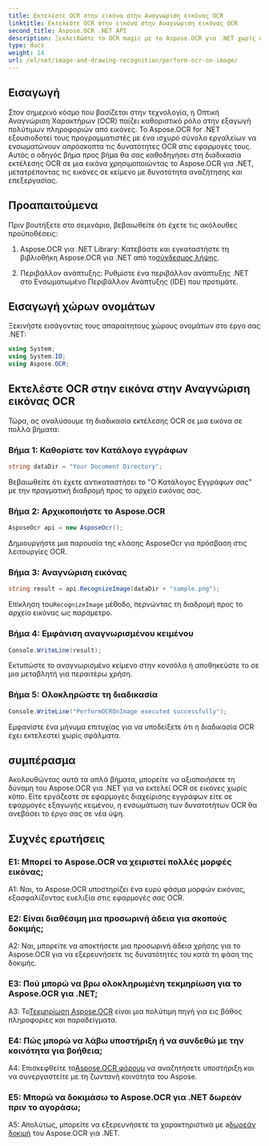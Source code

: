 ```yaml
---
title: Εκτελέστε OCR στην εικόνα στην Αναγνώριση εικόνας OCR
linktitle: Εκτελέστε OCR στην εικόνα στην Αναγνώριση εικόνας OCR
second_title: Aspose.OCR .NET API
description: Ξεκλειδώστε το OCR magic με το Aspose.OCR για .NET χωρίς κόπο να εξάγετε κείμενο από εικόνες. Εξερευνήστε το σεμινάριο για απρόσκοπτη ενσωμάτωση.
type: docs
weight: 14
url: /el/net/image-and-drawing-recognition/perform-ocr-on-image/
---
```

## Εισαγωγή

Στον σημερινό κόσμο που βασίζεται στην τεχνολογία, η Οπτική Αναγνώριση Χαρακτήρων (OCR) παίζει καθοριστικό ρόλο στην εξαγωγή πολύτιμων πληροφοριών από εικόνες. Το Aspose.OCR for .NET εξουσιοδοτεί τους προγραμματιστές με ένα ισχυρό σύνολο εργαλείων να ενσωματώνουν απρόσκοπτα τις δυνατότητες OCR στις εφαρμογές τους. Αυτός ο οδηγός βήμα προς βήμα θα σας καθοδηγήσει στη διαδικασία εκτέλεσης OCR σε μια εικόνα χρησιμοποιώντας το Aspose.OCR για .NET, μετατρέποντας τις εικόνες σε κείμενο με δυνατότητα αναζήτησης και επεξεργασίας.

## Προαπαιτούμενα

Πριν βουτήξετε στο σεμινάριο, βεβαιωθείτε ότι έχετε τις ακόλουθες προϋποθέσεις:

1.  Aspose.OCR για .NET Library: Κατεβάστε και εγκαταστήστε τη βιβλιοθήκη Aspose.OCR για .NET από το[σύνδεσμος λήψης](https://releases.aspose.com/ocr/net/).

2. Περιβάλλον ανάπτυξης: Ρυθμίστε ένα περιβάλλον ανάπτυξης .NET στο Ενσωματωμένο Περιβάλλον Ανάπτυξης (IDE) που προτιμάτε.

## Εισαγωγή χώρων ονομάτων

Ξεκινήστε εισάγοντας τους απαραίτητους χώρους ονομάτων στο έργο σας .NET:

```csharp
using System;
using System.IO;
using Aspose.OCR;
```

## Εκτελέστε OCR στην εικόνα στην Αναγνώριση εικόνας OCR

Τώρα, ας αναλύσουμε τη διαδικασία εκτέλεσης OCR σε μια εικόνα σε πολλά βήματα:

### Βήμα 1: Καθορίστε τον Κατάλογο εγγράφων

```csharp
string dataDir = "Your Document Directory";
```

Βεβαιωθείτε ότι έχετε αντικαταστήσει το "Ο Κατάλογος Εγγράφων σας" με την πραγματική διαδρομή προς το αρχείο εικόνας σας.

### Βήμα 2: Αρχικοποιήστε το Aspose.OCR

```csharp
AsposeOcr api = new AsposeOcr();
```

Δημιουργήστε μια παρουσία της κλάσης AsposeOcr για πρόσβαση στις λειτουργίες OCR.

### Βήμα 3: Αναγνώριση εικόνας

```csharp
string result = api.RecognizeImage(dataDir + "sample.png");
```

 Επίκληση του`RecognizeImage` μέθοδο, περνώντας τη διαδρομή προς το αρχείο εικόνας ως παράμετρο.

### Βήμα 4: Εμφάνιση αναγνωρισμένου κειμένου

```csharp
Console.WriteLine(result);
```

Εκτυπώστε το αναγνωρισμένο κείμενο στην κονσόλα ή αποθηκεύστε το σε μια μεταβλητή για περαιτέρω χρήση.

### Βήμα 5: Ολοκληρώστε τη διαδικασία

```csharp
Console.WriteLine("PerformOCROnImage executed successfully");
```

Εμφανίστε ένα μήνυμα επιτυχίας για να υποδείξετε ότι η διαδικασία OCR έχει εκτελεστεί χωρίς σφάλματα.

## συμπέρασμα

Ακολουθώντας αυτά τα απλά βήματα, μπορείτε να αξιοποιήσετε τη δύναμη του Aspose.OCR για .NET για να εκτελεί OCR σε εικόνες χωρίς κόπο. Είτε εργάζεστε σε εφαρμογές διαχείρισης εγγράφων είτε σε εφαρμογές εξαγωγής κειμένου, η ενσωμάτωση των δυνατοτήτων OCR θα ανεβάσει το έργο σας σε νέα ύψη.

## Συχνές ερωτήσεις

### Ε1: Μπορεί το Aspose.OCR να χειριστεί πολλές μορφές εικόνας;

A1: Ναι, το Aspose.OCR υποστηρίζει ένα ευρύ φάσμα μορφών εικόνας, εξασφαλίζοντας ευελιξία στις εφαρμογές σας OCR.

### Ε2: Είναι διαθέσιμη μια προσωρινή άδεια για σκοπούς δοκιμής;

A2: Ναι, μπορείτε να αποκτήσετε μια προσωρινή άδεια χρήσης για το Aspose.OCR για να εξερευνήσετε τις δυνατότητές του κατά τη φάση της δοκιμής.

### Ε3: Πού μπορώ να βρω ολοκληρωμένη τεκμηρίωση για το Aspose.OCR για .NET;

 Α3: Το[Τεκμηρίωση Aspose.OCR](https://reference.aspose.com/ocr/net/) είναι μια πολύτιμη πηγή για εις βάθος πληροφορίες και παραδείγματα.

### Ε4: Πώς μπορώ να λάβω υποστήριξη ή να συνδεθώ με την κοινότητα για βοήθεια;

 A4: Επισκεφθείτε το[Aspose.OCR φόρουμ](https://forum.aspose.com/c/ocr/16) να αναζητήσετε υποστήριξη και να συνεργαστείτε με τη ζωντανή κοινότητα του Aspose.

### Ε5: Μπορώ να δοκιμάσω το Aspose.OCR για .NET δωρεάν πριν το αγοράσω;

 A5: Απολύτως, μπορείτε να εξερευνήσετε τα χαρακτηριστικά με a[δωρεάν δοκιμή](https://releases.aspose.com/) του Aspose.OCR για .NET.